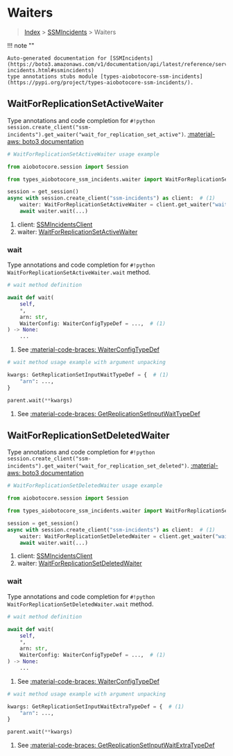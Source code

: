 # Waiters

> [Index](../README.md) > [SSMIncidents](./README.md) > Waiters

!!! note ""

    Auto-generated documentation for [SSMIncidents](https://boto3.amazonaws.com/v1/documentation/api/latest/reference/services/ssm-incidents.html#ssmincidents)
    type annotations stubs module [types-aiobotocore-ssm-incidents](https://pypi.org/project/types-aiobotocore-ssm-incidents/).

## WaitForReplicationSetActiveWaiter

Type annotations and code completion for `#!python session.create_client("ssm-incidents").get_waiter("wait_for_replication_set_active")`.
[:material-aws: boto3 documentation](https://boto3.amazonaws.com/v1/documentation/api/latest/reference/services/ssm-incidents/waiter/WaitForReplicationSetActive.html#SSMIncidents.Waiter.WaitForReplicationSetActive)

```python
# WaitForReplicationSetActiveWaiter usage example

from aiobotocore.session import Session

from types_aiobotocore_ssm_incidents.waiter import WaitForReplicationSetActiveWaiter

session = get_session()
async with session.create_client("ssm-incidents") as client:  # (1)
    waiter: WaitForReplicationSetActiveWaiter = client.get_waiter("wait_for_replication_set_active")  # (2)
    await waiter.wait(...)
```

1. client: [SSMIncidentsClient](./client.md)
2. waiter: [WaitForReplicationSetActiveWaiter](./waiters.md#waitforreplicationsetactivewaiter)


### wait

Type annotations and code completion for `#!python WaitForReplicationSetActiveWaiter.wait` method.

```python
# wait method definition

await def wait(
    self,
    *,
    arn: str,
    WaiterConfig: WaiterConfigTypeDef = ...,  # (1)
) -> None:
    ...
```

1. See [:material-code-braces: WaiterConfigTypeDef](./type_defs.md#waiterconfigtypedef)


```python
# wait method usage example with argument unpacking

kwargs: GetReplicationSetInputWaitTypeDef = {  # (1)
    "arn": ...,
}

parent.wait(**kwargs)
```

1. See [:material-code-braces: GetReplicationSetInputWaitTypeDef](./type_defs.md#getreplicationsetinputwaittypedef)
## WaitForReplicationSetDeletedWaiter

Type annotations and code completion for `#!python session.create_client("ssm-incidents").get_waiter("wait_for_replication_set_deleted")`.
[:material-aws: boto3 documentation](https://boto3.amazonaws.com/v1/documentation/api/latest/reference/services/ssm-incidents/waiter/WaitForReplicationSetDeleted.html#SSMIncidents.Waiter.WaitForReplicationSetDeleted)

```python
# WaitForReplicationSetDeletedWaiter usage example

from aiobotocore.session import Session

from types_aiobotocore_ssm_incidents.waiter import WaitForReplicationSetDeletedWaiter

session = get_session()
async with session.create_client("ssm-incidents") as client:  # (1)
    waiter: WaitForReplicationSetDeletedWaiter = client.get_waiter("wait_for_replication_set_deleted")  # (2)
    await waiter.wait(...)
```

1. client: [SSMIncidentsClient](./client.md)
2. waiter: [WaitForReplicationSetDeletedWaiter](./waiters.md#waitforreplicationsetdeletedwaiter)


### wait

Type annotations and code completion for `#!python WaitForReplicationSetDeletedWaiter.wait` method.

```python
# wait method definition

await def wait(
    self,
    *,
    arn: str,
    WaiterConfig: WaiterConfigTypeDef = ...,  # (1)
) -> None:
    ...
```

1. See [:material-code-braces: WaiterConfigTypeDef](./type_defs.md#waiterconfigtypedef)


```python
# wait method usage example with argument unpacking

kwargs: GetReplicationSetInputWaitExtraTypeDef = {  # (1)
    "arn": ...,
}

parent.wait(**kwargs)
```

1. See [:material-code-braces: GetReplicationSetInputWaitExtraTypeDef](./type_defs.md#getreplicationsetinputwaitextratypedef)
